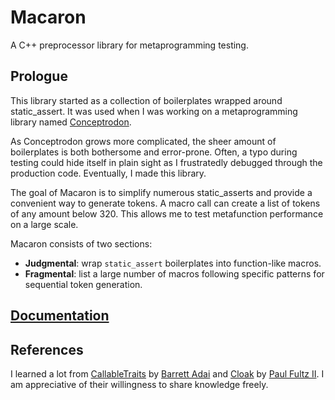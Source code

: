 # Macaron

A C++ preprocessor library for metaprogramming testing.

## Prologue

This library started as a collection of boilerplates wrapped around static_assert. It was used when I was working on a metaprogramming library named [Conceptrodon](https://github.com/AmazingMonster/conceptrodon).  

As Conceptrodon grows more complicated, the sheer amount of boilerplates is both bothersome and error-prone.
Often, a typo during testing could hide itself in plain sight as I frustratedly debugged through the production code. Eventually, I made this library.  

The goal of Macaron is to simplify numerous static_asserts and provide a convenient way to generate tokens. A macro call can create a list of tokens of any amount below 320.
This allows me to test metafunction performance on a large scale.  

Macaron consists of two sections:

- **Judgmental**: wrap `static_assert` boilerplates into function-like macros.
- **Fragmental**: list a large number of macros following specific patterns for sequential token generation.

## [Documentation](./DOCS.md)

## References

I learned a lot from [CallableTraits](https://github.com/boostorg/callable_traits/tree/2a56a3a2496cdb66496f844db55085dd992d5e49) by [Barrett Adai](https://github.com/badair) and [Cloak](https://github.com/pfultz2/Cloak/wiki/C-Preprocessor-tricks,-tips,-and-idioms#deferred-expression) by [Paul Fultz II](https://github.com/pfultz2). I am appreciative of their willingness to share knowledge freely.
